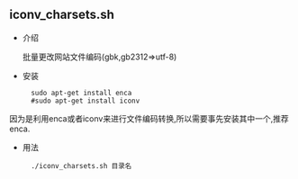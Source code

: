 ## iconv_charsets.sh
- 介绍
    
    批量更改网站文件编码(gbk,gb2312=>utf-8)

- 安装

        sudo apt-get install enca
        #sudo apt-get install iconv
        
因为是利用enca或者iconv来进行文件编码转换,所以需要事先安装其中一个,推荐enca.

- 用法

        ./iconv_charsets.sh 目录名

